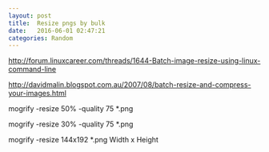 ```yaml
---
layout: post
title:  Resize pngs by bulk
date:   2016-06-01 02:47:21
categories: Random
---
```


http://forum.linuxcareer.com/threads/1644-Batch-image-resize-using-linux-command-line

http://davidmalin.blogspot.com.au/2007/08/batch-resize-and-compress-your-images.html

mogrify -resize 50% -quality 75 *.png

mogrify -resize 30% -quality 75 *.png

mogrify -resize 144x192 *.png
Width x Height
